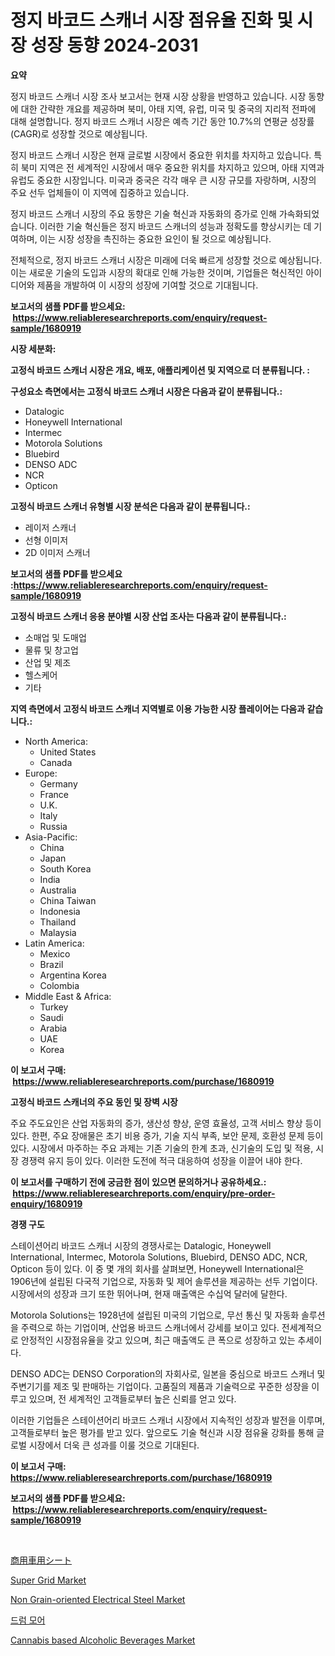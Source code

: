 <p><h1>정지 바코드 스캐너 시장 점유율 진화 및 시장 성장 동향 2024-2031</h1></p><p><strong>요약</strong></p>
<p><p>정지 바코드 스캐너 시장 조사 보고서는 현재 시장 상황을 반영하고 있습니다. 시장 동향에 대한 간략한 개요를 제공하며 북미, 아태 지역, 유럽, 미국 및 중국의 지리적 전파에 대해 설명합니다. 정지 바코드 스캐너 시장은 예측 기간 동안 10.7%의 연평균 성장률(CAGR)로 성장할 것으로 예상됩니다.</p><p>정지 바코드 스캐너 시장은 현재 글로벌 시장에서 중요한 위치를 차지하고 있습니다. 특히 북미 지역은 전 세계적인 시장에서 매우 중요한 위치를 차지하고 있으며, 아태 지역과 유럽도 중요한 시장입니다. 미국과 중국은 각각 매우 큰 시장 규모를 자랑하며, 시장의 주요 선두 업체들이 이 지역에 집중하고 있습니다.</p><p>정지 바코드 스캐너 시장의 주요 동향은 기술 혁신과 자동화의 증가로 인해 가속화되었습니다. 이러한 기술 혁신들은 정지 바코드 스캐너의 성능과 정확도를 향상시키는 데 기여하며, 이는 시장 성장을 촉진하는 중요한 요인이 될 것으로 예상됩니다.</p><p>전체적으로, 정지 바코드 스캐너 시장은 미래에 더욱 빠르게 성장할 것으로 예상됩니다. 이는 새로운 기술의 도입과 시장의 확대로 인해 가능한 것이며, 기업들은 혁신적인 아이디어와 제품을 개발하여 이 시장의 성장에 기여할 것으로 기대됩니다.</p></p>
<p><strong>보고서의 샘플 PDF를 받으세요: &nbsp;<a href="https://www.reliableresearchreports.com/enquiry/request-sample/1680919">https://www.reliableresearchreports.com/enquiry/request-sample/1680919</a></strong></p>
<p><strong>시장 세분화:</strong></p>
<p><strong> 고정식 바코드 스캐너 시장은 개요, 배포, 애플리케이션 및 지역으로 더 분류됩니다. :</strong></p>
<p><strong>구성요소 측면에서는 고정식 바코드 스캐너 시장은 다음과 같이 분류됩니다.:</strong></p>
<p><ul><li>Datalogic</li><li>Honeywell International</li><li>Intermec</li><li>Motorola Solutions</li><li>Bluebird</li><li>DENSO ADC</li><li>NCR</li><li>Opticon</li></ul></p>
<p><strong> 고정식 바코드 스캐너 유형별 시장 분석은 다음과 같이 분류됩니다.:</strong></p>
<p><ul><li>레이저 스캐너</li><li>선형 이미저</li><li>2D 이미저 스캐너</li></ul></p>
<p><strong>보고서의 샘플 PDF를 받으세요 :<a href="https://www.reliableresearchreports.com/enquiry/request-sample/1680919">https://www.reliableresearchreports.com/enquiry/request-sample/1680919</a></strong></p>
<p><strong> 고정식 바코드 스캐너 응용 분야별 시장 산업 조사는 다음과 같이 분류됩니다.:</strong></p>
<p><ul><li>소매업 및 도매업</li><li>물류 및 창고업</li><li>산업 및 제조</li><li>헬스케어</li><li>기타</li></ul></p>
<p><strong>지역 측면에서 고정식 바코드 스캐너 지역별로 이용 가능한 시장 플레이어는 다음과 같습니다.:</strong></p>
<p><ul>
    <li>
        North America:
        <ul>
            <li>United States</li>
            <li>Canada</li>
        </ul>
    </li>
    <li>
        Europe:
        <ul>
            <li>Germany</li>
            <li>France</li>
            <li>U.K.</li>
            <li>Italy</li>
            <li>Russia</li>
        </ul>
    </li>
    <li>
        Asia-Pacific:
        <ul>
            <li>China</li>
            <li>Japan</li>
            <li>South Korea</li>
            <li>India</li>
            <li>Australia</li>
            <li>China Taiwan</li>
            <li>Indonesia</li>
            <li>Thailand</li>
            <li>Malaysia</li>
        </ul>
    </li>
    <li>
        Latin America:
        <ul>
            <li>Mexico</li>
            <li>Brazil</li>
            <li>Argentina Korea</li>
            <li>Colombia</li>
        </ul>
    </li>
    <li>
        Middle East & Africa:
        <ul>
            <li>Turkey</li>
            <li>Saudi</li>
            <li>Arabia</li>
            <li>UAE</li>
            <li>Korea</li>
        </ul>
    </li>
    </ul></p>
<p><strong>이 보고서 구매: &nbsp;<a href="https://www.reliableresearchreports.com/purchase/1680919">https://www.reliableresearchreports.com/purchase/1680919</a></strong></p>
<p><strong>고정식 바코드 스캐너의 주요 동인 및 장벽 시장</strong></p>
<p><p>주요 주도요인은 산업 자동화의 증가, 생산성 향상, 운영 효율성, 고객 서비스 향상 등이 있다. 한편, 주요 장애물은 초기 비용 증가, 기술 지식 부족, 보안 문제, 호환성 문제 등이 있다. 시장에서 마주하는 주요 과제는 기존 기술의 한계 초과, 신기술의 도입 및 적용, 시장 경쟁력 유지 등이 있다. 이러한 도전에 적극 대응하여 성장을 이끌어 내야 한다.</p></p>
<p><strong>이 보고서를 구매하기 전에 궁금한 점이 있으면 문의하거나 공유하세요.: &nbsp;<a href="https://www.reliableresearchreports.com/enquiry/pre-order-enquiry/1680919">https://www.reliableresearchreports.com/enquiry/pre-order-enquiry/1680919</a></strong></p>
<p><strong>경쟁 구도</strong></p>
<p><p>스테이션어리 바코드 스캐너 시장의 경쟁사로는 Datalogic, Honeywell International, Intermec, Motorola Solutions, Bluebird, DENSO ADC, NCR, Opticon 등이 있다. 이 중 몇 개의 회사를 살펴보면, Honeywell International은 1906년에 설립된 다국적 기업으로, 자동화 및 제어 솔루션을 제공하는 선두 기업이다. 시장에서의 성장과 크기 또한 뛰어나며, 현재 매출액은 수십억 달러에 달한다. </p><p>Motorola Solutions는 1928년에 설립된 미국의 기업으로, 무선 통신 및 자동화 솔루션을 주력으로 하는 기업이며, 산업용 바코드 스캐너에서 강세를 보이고 있다. 전세계적으로 안정적인 시장점유율을 갖고 있으며, 최근 매출액도 큰 폭으로 성장하고 있는 추세이다.</p><p>DENSO ADC는 DENSO Corporation의 자회사로, 일본을 중심으로 바코드 스캐너 및 주변기기를 제조 및 판매하는 기업이다. 고품질의 제품과 기술력으로 꾸준한 성장을 이루고 있으며, 전 세계적인 고객들로부터 높은 신뢰를 얻고 있다.</p><p>이러한 기업들은 스테이션어리 바코드 스캐너 시장에서 지속적인 성장과 발전을 이루며, 고객들로부터 높은 평가를 받고 있다. 앞으로도 기술 혁신과 시장 점유율 강화를 통해 글로벌 시장에서 더욱 큰 성과를 이룰 것으로 기대된다.</p></p>
<p><strong>이 보고서 구매: &nbsp; <a href="https://www.reliableresearchreports.com/purchase/1680919">https://www.reliableresearchreports.com/purchase/1680919</a></strong></p>
<p><strong>보고서의 샘플 PDF를 받으세요: &nbsp;<a href="https://www.reliableresearchreports.com/enquiry/request-sample/1680919">https://www.reliableresearchreports.com/enquiry/request-sample/1680919</a></strong><strong></strong></p>
<p>&nbsp;</p>
<p><p><a href="https://github.com/zjkmgcs938405/Market-Research-Report-List-1/blob/main/60479772649.md">商用車用シート</a></p><p><a href="https://view.publitas.com/reportprime-1/super-grid-market-offer-valuable-insights-into-market-size-market-share-market-trends-and-projections-spanning-from-2024-to-2031/">Super Grid Market</a></p><p><a href="https://github.com/luckyshygirl/Market-Research-Report-List-3/blob/main/non-grain-oriented-electrical-steel-market.md">Non Grain-oriented Electrical Steel Market</a></p><p><a href="https://github.com/vsnao330707/Market-Research-Report-List-1/blob/main/63199882221.md">드럼 모어</a></p><p><a href="https://issuu.com/reportprime-2/docs/cannabis-based-alcoholic-beverages-_1d1ddba1757164">Cannabis based Alcoholic Beverages Market</a></p></p>